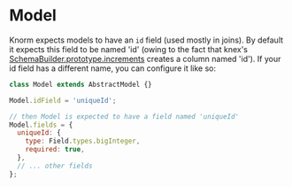 # Model

Knorm expects models to have an `id` field (used mostly in joins). By default it
expects this field to be named 'id' (owing to the fact that knex's
[SchemaBuilder.prototype.increments](http://knexjs.org/#Schema-increments)
creates a column named 'id'). If your id field has a different name, you can
configure it like so:

```js
class Model extends AbstractModel {}

Model.idField = 'uniqueId';

// then Model is expected to have a field named 'uniqueId'
Model.fields = {
  uniqueId: {
    type: Field.types.bigInteger,
    required: true,
  },
  // ... other fields
};
```
